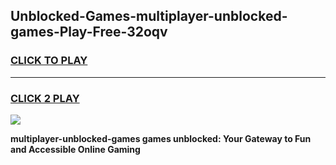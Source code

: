 
## Unblocked-Games-multiplayer-unblocked-games-Play-Free-32oqv
<h3>
<a href="https://premium76.site?title=multiplayer-unblocked-games&ref=21A">CLICK TO PLAY</a></h3>
<hr>

<h3>
<a href="https://premium76.site?title=multiplayer-unblocked-games&ref=21A">CLICK 2 PLAY</a>
  
</h3>

<a href="https://premium76.site?title=multiplayer-unblocked-games&ref=21A"><img src="https://clearcache.store/games.png"></a>


**multiplayer-unblocked-games games unblocked: Your Gateway to Fun and Accessible Online Gaming**
